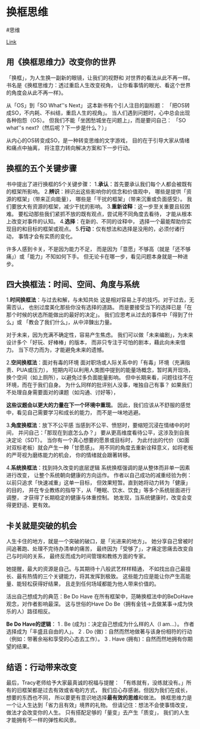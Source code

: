 
# 换框思维

#思维

[Link](https://www.facebook.com/reader314159/posts/pfbid02dtj4MFtGPMt3f1UQyrXMYP55DxTprGLGehrs2zNfYCcNT6z1vJnDBDS7xNWxJkUl)

## 用《换框思维力》改变你的世界

「换框」，为人生换一副新的眼镜，让我们的视野和
对世界的看法从此不再一样。
书名是《换框思维力：透过重启人生改变视角，
让你看事情的眼光、看这个世界的角度会从此不再一样》。

从「OS」到「SO What''s Next」
这本新书有个引人注目的副标题：
「把OS转成SO，不内耗、不纠结，重启人生的视角」。
当人们遇到问题时，心中总会出现各种抱怨（OS）。
但我们不能「坐困愁城坐在问题上」，而是要问自己：
「SO what''s next?（然后呢？下一步是什么？）」

从内心的OS转变成SO，是一种转变思维的文字游戏，
目的在于引导大家从情绪和痛点中抽离，
将注意力转向解决方案和下一步行动。

## 换框的五个关键步骤

书中提出了进行换框的5个关键步骤：
1.**承认**：首先要承认我们每个人都会被既有的框架所影响。
2.**辨识**：辨识出这些影响你的信念和价值观中，
哪些是提供「资源的框架」（带来正向能量），
哪些是「干扰的框架」（带来沉重或负面感受）。
我们要放大有资源的框架，减少干扰的影响。
3.**重新诠释**：这一步至关重要且较困难。
要松动那些我们紧抓不放的既有观点，尝试用不同角度去看待，
才能从根本上改变对事件的认知。
4.**选择**：在新的、不同的诠释中，
选择一个最能帮助你实现目的和目标的框架或观点。
5.**行动**：仅有想法和选择是没用的，必须付诸行动，
事情才会有实质的变化。

许多人感到卡关，不是因为能力不足，
而是因为「意愿」不够高（就是「还不够痛」）或「能力」不知如何下手。
但无论卡在哪一步，看见问题本身就是一种进步。

## 四大换框法：时间、空间、角度与系统

1.**时间换框法**：与过去和解，与未知共处
这是相对容易上手的技巧。对于过去，无需否认，
也别过度美化那些你没有选择的道路。
而是要接受当下的选择已是「在那个时候的状态所能做出的最好的决定」。
我们应思考从过去的事件中「得到了什么」或
「教会了我们什么」，从中淬鍊出力量。

对于未来，因为充满不确定性，容易产生焦虑。
我们可以做「未来编剧」，为未来设计多个「好玩、好棒棒」的版本，
而非只专注于可怕的剧本，藉此向未来借力。
当下尽力而为，才能避免未来的遗憾。

2.**空间换框法**：面对有毒的环境
面对职场或人际关系中的「有毒」环境（充满指责、PUA或压力），
短期内可以利用人类图中提到的能量场概念，暂时离开现场，
换个空间（如上厕所），以避免过多负面能量影响。
但中长期来看，问题往往不在环境，而在于我们自身。
为什么同样的批评别人没事，唯独自己有事？
如果我们不处理自身需要面对的课题（如沟通、讨好等），

**这些议题会以更大的力量在下一个环境中重现**。
因此，我们应该从不舒服的感觉中，看见自己需要学习和成长的能力，
而不是一味地逃避。

3.**角度换框法**：放下不公平感
当感到不公平、愤怒时，要缩短沉浸在情绪中的时间，
并问自己：「那现在到底怎么办？」
要从更高维度看待公平，这涉及到自我决定论（SDT）。
当你有一个真心想要的愿景或目标时，
为此付出的代价（如面对双标老板）就会产生一种「甘愿感」。
用不同的角度去重新诠释意义，如将老板的严苛视为磨练能力的机会，
你的情绪就会跟著转移。

4.**系统换框法**：找到持久改变的底层逻辑
系统换框强调的是从整体而非单一因素进行改变，
让整个系统朝向健康的方向运作。
作者以自己成功的减重经验为例：以前只追求「快速减重」这单一目标，
但效果短暂。直到她将动力转为「健康」的目的，
并在专业教练的指导下，从「睡眠、饮水、饮食」等多个系统层面进行调整，
才获得了长期稳定的健康与体重控制。
她发现，当系统健康时，改变会变得更舒适、更有效。

## 卡关就是突破的机会

人生卡住的地方，就是一个突破的破口，是「光进来的地方」。
她分享自己曾被时间追著跑、处理不完待办清单的痛苦，
最终因为「受够了」，才痛定思痛去改变自己与时间的关系，
最终反而成为时间管理和教练方面的专家。

她提醒，最大的资源是自己。与其期待十八般武艺样样精通，
不如找出自己最擅长、最有热情的三个关键能力，将其发挥到极致。
这些能力应是能让你产生高能量、能轻松获得好结果，
且走到任何场域都能为他人带来价值的。

活出自己想成为的典范：Be Do Have
在所有框架中，范畴换框法中的BeDoHave观念，对作者影响最深。
这与世俗的Have Do Be（拥有金钱→去做某事→成为快乐的人）路径相反。

**Be Do Have的逻辑**：
1 . Be (成为)：决定自己想成为什么样的人（I am...）。
作者选择成为「丰盛且自由的人」。
2 . Do (做)：自然而然地做著与该身份相符的行动
（例如：带著余裕和享受的心态去工作）。
3 . Have (拥有)：自然而然地拥有你期望的结果。

## 结语：行动带来改变

最后，Tracy老师给予大家最真诚的祝福与提醒：
「有练就有，没练就没有。」所有的旧框架都是过去有效或省电的方式，
我们应心存感谢。但因为我们在成长，想要的东西也不同，
所以要更有意识地选择**最有效的思维**和做法。
换框思维力是一个让人生达到「省力且有效」境界的礼物。
但请记住：想法不会使事情改变，做法才会改变你的人生。
只有搭配足够的「量变」去产生「质变」，
我们的人生才能拥有不一样的弹性和风景。
